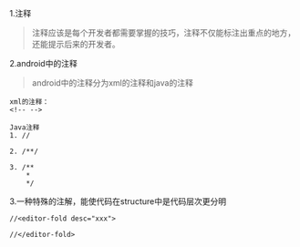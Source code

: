 1.注释
> 注释应该是每个开发者都需要掌握的技巧，注释不仅能标注出重点的地方，还能提示后来的开发者。

2.android中的注释
> android中的注释分为xml的注释和java的注释

```
xml的注释：
<!-- -->

Java注释
1. //

2. /**/

3. /**
    *
    */
```

3.一种特殊的注解，能使代码在structure中是代码层次更分明

```
//<editor-fold desc="xxx">

//</editor-fold>
```

